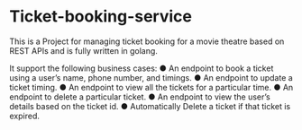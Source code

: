 # Ticket-booking-service
This is a Project for managing ticket booking  for a movie theatre based on REST APIs and is fully written in golang.
 
It support the following business cases:
● An endpoint to book a ticket using a user’s name, phone number, and timings.
● An endpoint to update a ticket timing.
● An endpoint to view all the tickets for a particular time.
● An endpoint to delete a particular ticket.
● An endpoint to view the user’s details based on the ticket id.
● Automatically Delete a ticket if that ticket is expired.
